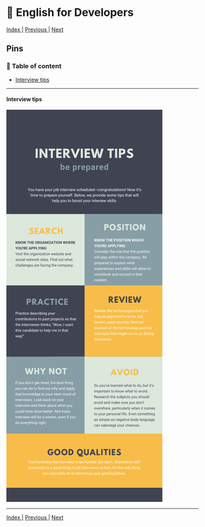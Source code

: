 # :statue_of_liberty: English for Developers

[Index |](/readme.md) [Previous |](/files/interview_details.md) [Next](/files/resources.md)


## Pins

### :book: Table of content


- [Interview tips](#pin)

---

#### Interview tips

![image pin self introduction](/assets/interview_tips.png)

---

[Index |](/readme.md) [Previous |](/files/interview_details.md) [Next](/files/resources.md)

